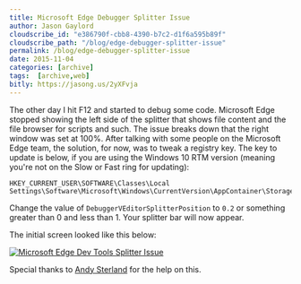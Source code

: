```yaml
---
title: Microsoft Edge Debugger Splitter Issue
author: Jason Gaylord
cloudscribe_id: "e386790f-cbb8-4390-b7c2-d1f6a595b89f"
cloudscribe_path: "/blog/edge-debugger-splitter-issue"
permalink: /blog/edge-debugger-splitter-issue
date: 2015-11-04
categories: [archive]
tags:  [archive,web]
bitly: https://jasong.us/2yXFvja
---
```


The other day I hit F12 and started to debug some code. Microsoft Edge stopped showing the left side of the splitter that shows file content and the file browser for scripts and such. The issue breaks down that the right window was set at 100%. After talking with some people on the Microsoft Edge team, the solution, for now, was to tweak a registry key. The key to update is below, if you are using the Windows 10 RTM version (meaning you're not on the Slow or Fast ring for updating):

```
HKEY_CURRENT_USER\SOFTWARE\Classes\Local Settings\Software\Microsoft\Windows\CurrentVersion\AppContainer\Storage\microsoft.microsoftedge_8wekyb3d8bbwe\MicrosoftEdge\F12
```

Change the value of `DebuggerVEditorSplitterPosition` to `0.2` or something greater than 0 and less than 1. Your splitter bar will now appear.

The initial screen looked like this below:

[![Microsoft Edge Dev Tools Splitter Issue](https://cdn.jasongaylord.com/images/2015/11/04/edgedevtoolssplitterissue.png "Microsoft Edge Dev Tools Splitter Issue")](https://cdn.jasongaylord.com/images/2015/11/04/edgedevtoolssplitterissue.png)

Special thanks to [Andy Sterland](https://twitter.com/AndySterland) for the help on this.